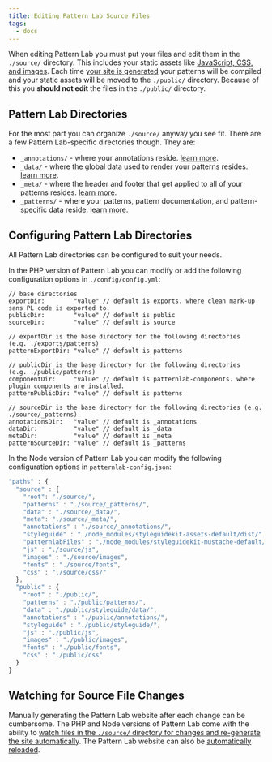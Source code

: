 ```yaml
---
title: Editing Pattern Lab Source Files
tags:
  - docs
---
```


When editing Pattern Lab you must put your files and edit them in the `./source/` directory. This includes your static assets like [JavaScript, CSS, and images](/docs/pattern-managing-assets.html). Each time [your site is generated](/docs/generating-pattern-lab.html) your patterns will be compiled and your static assets will be moved to the `./public/` directory. Because of this you **should not edit** the files in the `./public/` directory.

## Pattern Lab Directories

For the most part you can organize `./source/` anyway you see fit. There are a few Pattern Lab-specific directories though. They are:

* `_annotations/` - where your annotations reside. [learn more](/docs/pattern-adding-annotations.html).
* `_data/` - where the global data used to render your patterns resides. [learn more](/docs/data-overview.html).
* `_meta/` - where the header and footer that get applied to all of your patterns resides. [learn more](/docs/pattern-header-footer.html).
* `_patterns/` - where your patterns, pattern documentation, and pattern-specific data reside. [learn more](/docs/pattern-organization.html).

## Configuring Pattern Lab Directories

All Pattern Lab directories can be configured to suit your needs.

In the PHP version of Pattern Lab you can modify or add the following configuration options in `./config/config.yml`:

```
// base directories
exportDir:        "value" // default is exports. where clean mark-up sans PL code is exported to.
publicDir:        "value" // default is public
sourceDir:        "value" // default is source

// exportDir is the base directory for the following directories  (e.g. ./exports/patterns)
patternExportDir: "value" // default is patterns

// publicDir is the base directory for the following directories  (e.g. ./public/patterns)
componentDir:     "value" // default is patternlab-components. where plugin components are installed.
patternPublicDir: "value" // default is patterns

// sourceDir is the base directory for the following directories (e.g. ./source/_patterns)
annotationsDir:   "value" // default is _annotations
dataDir:          "value" // default is _data
metaDir:          "value" // default is _meta
patternSourceDir: "value" // default is _patterns
```

In the Node version of Pattern Lab you can modify the following configuration options in `patternlab-config.json`:

```javascript
"paths" : {
  "source" : {
    "root": "./source/",
    "patterns" : "./source/_patterns/",
    "data" : "./source/_data/",
    "meta": "./source/_meta/",
    "annotations" : "./source/_annotations/",
    "styleguide" : "./node_modules/styleguidekit-assets-default/dist/",
    "patternlabFiles" : "./node_modules/styleguidekit-mustache-default/views/",
    "js" : "./source/js",
    "images" : "./source/images",
    "fonts" : "./source/fonts",
    "css" : "./source/css/"
  },
  "public" : {
    "root" : "./public/",
    "patterns" : "./public/patterns/",
    "data" : "./public/styleguide/data/",
    "annotations" : "./public/annotations/",
    "styleguide" : "./public/styleguide/",
    "js" : "./public/js",
    "images" : "./public/images",
    "fonts" : "./public/fonts",
    "css" : "./public/css"
  }
}
```

## Watching for Source File Changes

Manually generating the Pattern Lab website after each change can be cumbersome. The PHP and Node versions of Pattern Lab come with the ability to [watch files in the `./source/` directory for changes and re-generate the site automatically](/docs/advanced-auto-regenerate.html). The Pattern Lab website can also be [automatically reloaded](/docs/advanced-reload-browser.html).
